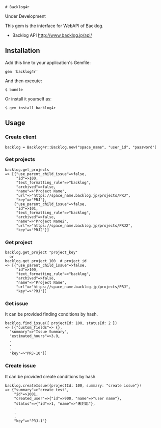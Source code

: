     # Backlog4r

Under Development

This gem is the interface for WebAPI of Backlog.
* Backlog API
http://www.backlog.jp/api/

## Installation

Add this line to your application's Gemfile:

    gem 'backlog4r'

And then execute:

    $ bundle

Or install it yourself as:

    $ gem install backlog4r

## Usage

### Create client

    backlog = Backlog4r::Backlog.new("space_name", "user_id", "password")

### Get projects

    backlog.get_projects
    => [{"use_parent_child_issue"=>false,
         "id"=>100,
         "text_formatting_rule"=>"backlog",
         "archived"=>false,
         "name"=>"Project Name",
         "url"=>"https://space_name.backlog.jp/projects/PRJ",
         "key"=>"PRJ"},
        {"use_parent_child_issue"=>false,
         "id"=>101,
         "text_formatting_rule"=>"backlog",
         "archived"=>false,
         "name"=>"Project Name2",
         "url"=>"https://space_name.backlog.jp/projects/PRJ2",
         "key"=>"PRJ2"}]

### Get project

    backlog.get_project "project_key"
      or
    backlog.get_project 100  # project id
    => [{"use_parent_child_issue"=>false,
         "id"=>100,
         "text_formatting_rule"=>"backlog",
         "archived"=>false,
         "name"=>"Project Name",
         "url"=>"https://space_name.backlog.jp/projects/PRJ",
         "key"=>"PRJ"}]

### Get issue

It can be provided finding conditions by hash.

    backlog.find_issue({ projectId: 100, statusId: 2 })
    => [{"custom_fields"=> {},
      "summary"=>"Issue Summary",
      "estimated_hours"=>3.0,
      .
      .
      .
      "key"=>"PRJ-10"}]

### Create issue

It can be provided create conditions by hash.

    backlog.createIssue({projectId: 100, summary: "create issue"})
    => {"summary"=>"create test",
        "id"=>1001,
        "created_user"=>{"id"=>900, "name"=>"user name"},
        "status"=>{"id"=>1, "name"=>"未対応"},
        .
        .
        .
        "key"=>"PRJ-1"}

